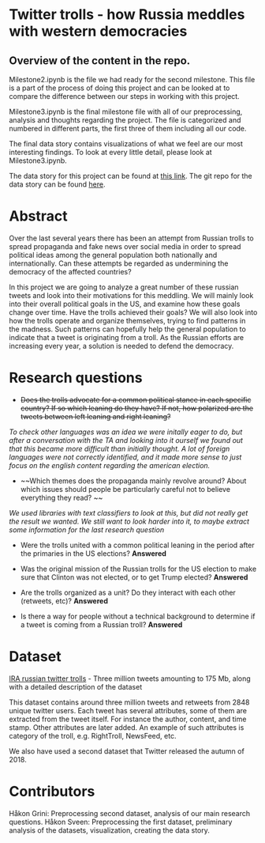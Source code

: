 # Twitter trolls - how Russia meddles with western democracies

## Overview of the content in the repo.
Milestone2.ipynb is the file we had ready for the second milestone. This file is a part of the process of doing this project and can be looked at to compare the difference between our steps in working with this project. 

Milestone3.ipynb is the final milestone file with all of our preprocessing, analysis and thoughts regarding the project. The file is categorized and numbered in different parts, the first three of them including all our code. 

The final data story contains visualizations of what we feel are our most interesting findings. To look at every little detail, please look at Milestone3.ipynb.

The data story for this project can be found at [this link](https://haakonms.github.io/ADAwebsite/).
The git repo for the data story can be found [here](https://github.com/haakonms/ADAwebsite).

# Abstract
Over the last several years there has been an attempt from Russian trolls to spread propaganda and fake news over social media in order to spread political ideas among the general population both nationally and internationally. Can these attempts be regarded as undermining the democracy of the affected countries? 
 
In this project we are going to analyze a great number of these russian tweets and look into their motivations for this meddling. We will mainly look into their overall political goals in the US, and examine how these goals change over time. Have the trolls achieved their goals? We will also look into how the trolls operate and organize themselves, trying to find patterns in the madness. Such patterns can hopefully help the general population to indicate that a tweet is originating from a troll. As the Russian efforts are increasing every year, a solution is needed to defend the democracy.

# Research questions
- ~~Does the trolls advocate for a common political stance in each specific country? If so which leaning do they have? If not, how polarized are the tweets between left leaning and right leaning?~~
 
*To check other languages was an idea we were initally eager to do, but after a conversation with the TA and looking into it ourself we found out that this became more difficult than initially thought. A lot of foreign languages were not correctly identified, and it made more sense to just focus on the english content regarding the american election.*

- ~~Which themes does the propaganda mainly revolve around? About which issues should people be particularly careful not to believe everything they read? ~~

*We used libraries with text classifiers to look at this, but did not really get the result we wanted. We still want to look harder into it, to maybe extract some information for the last research question*

- Were the trolls united with a common political leaning in the period after the primaries in the US elections? **Answered**
 
- Was the original mission of the Russian trolls for the US election to make sure that Clinton was not elected, or to get Trump elected? **Answered**
 
- Are the trolls organized as a unit? Do they interact with each other (retweets, etc)? **Answered**

- Is there a way for people without a technical background to determine if a tweet is coming from a Russian troll? **Answered**

# Dataset
[IRA russian twitter trolls](https://www.kaggle.com/fivethirtyeight/russian-troll-tweets) - Three million tweets amounting to 175 Mb, along with a detailed description of the dataset 
 
This dataset contains around three million tweets and retweets from 2848 unique twitter users. Each tweet has several attributes, some of them are extracted from the tweet itself. For instance the author, content, and time stamp. Other attributes are later added. An example of such attributes is category of the troll, e.g. RightTroll, NewsFeed, etc.

We also have used a second dataset that Twitter released the autumn of 2018. 

# Contributors
Håkon Grini: Preprocessing second dataset, analysis of our main research questions. 
Håkon Sveen: Preprocessing the first dataset, preliminary analysis of the datasets, visualization, creating the data story.

